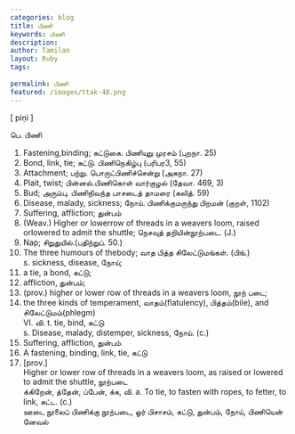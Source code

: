 ```yaml
---
categories: blog
title: பிணி
keywords: பிணி
description: 
author: Tamilan
layout: Ruby
tags: 
 
permalink: பிணி
featured: /images/ttak-48.png
---
```

  
[ piṇi ]  
  
பெ. பிணி  
1. Fastening,binding; கட்டுகை. பிணியுறு முரசம் (புறநா. 25)  
2. Bond, link, tie; கட்டு. பிணிநெகிழ்பு (பரிபர3, 55)  
3. Attachment; பற்று. பொருட்பிணிச்சென்று (அகநா. 27)  
4. Plait, twist; பின்னல்.பிணிகொள் வார்குழல் (தேவா. 469, 3)  
5. Bud; அரும்பு. பிணிநிவந்த பாசடைத் தாமரை (கலித். 59)  
6. Disease, malady, sickness; நோய். பிணிக்குமருந்து பிறமன் (குறள், 1102)  
7. Suffering, affliction; துன்பம்  
8. (Weav.) Higher or lowerrow of threads in a weavers loom, raised orlowered to admit the shuttle; நெசவுத் தறியின்நூற்படை. (J.)  
1. Nap; சிறுதுயில்.(பதிற்றுப். 50.)  
2. The three humours of thebody; வாத பித்த சிலேட்டுமங்கள். (பிங்.)  
s. sickness, disease, நோய்;  
2. a tie, a bond, கட்டு;  
3. affliction, துன்பம்;  
4. (prov.) higher or lower row of threads in a weavers loom, நூற் படை;  
5. the three kinds of temperament, வாதம்(flatulency), பித்தம்(bile), and சிலேட்டுமம்(phlegm)  
VI. வி. t. tie, bind, கட்டு  
s. Disease, malady, distemper, sickness, நோய். (c.)  
2. Suffering, affliction, துன்பம்  
3. A fastening, binding, link, tie, கட்டு  
4. [prov.]  
Higher or lower row of threads in a weavers loom, as raised or lowered to admit the shuttle, நூற்படை  
க்கிறேன், த்தேன், ப்பேன், க்க, வி. a. To tie, to fasten with ropes, to fetter, to link, கட்ட. (c.)  
ஊடை நூலைப் பிணிக்கு நூற்படை, ஓர் பிசாசம், கட்டு, துன்பம், நோய், பிணியென் னேவல்